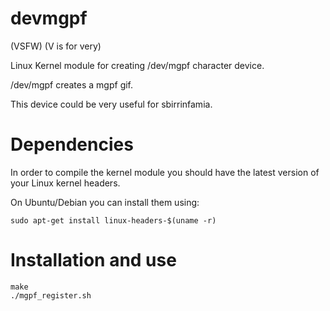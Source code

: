 devmgpf
=========

(VSFW) (V is for very)

Linux Kernel module for creating /dev/mgpf character device.

/dev/mgpf creates a mgpf gif.

This device could be very useful for sbirrinfamia.
    
Dependencies
=======

In order to compile the kernel module you should have the latest version of your Linux kernel headers.

On Ubuntu/Debian you can install them using:

    sudo apt-get install linux-headers-$(uname -r)

Installation and use
=======

    make
    ./mgpf_register.sh
